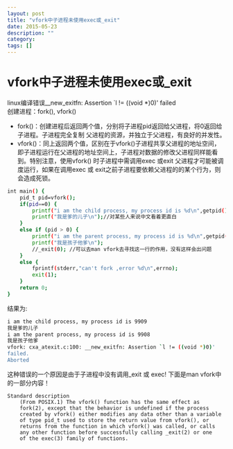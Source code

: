 ```yaml
---
layout: post
title: "vfork中子进程未使用exec或_exit"
date: 2015-05-23
description: ""
category: 
tags: []
---
```


# vfork中子进程未使用exec或_exit

linux编译错误__new_exitfn: Assertion `l != ((void *)0)' failed    
创建进程：fork(), vfork()

- fork()：创建进程后返回两个值，分别将子进程pid返回给父进程，将0返回给子进程。子进程完全复制 父进程的资源，并独立于父进程，有良好的并发性。
- vfork()：同上返回两个值，区别在于vfork()子进程共享父进程的地址空间，即子进程运行在父进程的地址空间上，子进程对数据的修改父进程同样能看到。特别注意，使用vfork() 时子进程中需调用exec 或exit 父进程才可能被调度运行，如果在调用exec 或 exit之前子进程要依赖父进程的的某个行为，则会造成死锁。

```sh
int main() {
	pid_t pid=vfork();
	if(pid==0) {
	    printf("i am the child process, my process id is %d\n",getpid());
	    printf("我是爹的儿子\n");//对某些人来说中文看着更直白
	}
	else if (pid > 0) {
	    printf("i am the parent process, my process id is %d\n",getpid());
		printf("我是孩子他爹\n");
		//_exit(0); //可以去man vfork去寻找这一行的作用，没有这样会出问题
	}
	else {
	    fprintf(stderr,"can't fork ,error %d\n",errno);
	    exit(1);
	}  
	return 0;
}
```
结果为:

```sh
i am the child process, my process id is 9909
我是爹的儿子
i am the parent process, my process id is 9908
我是孩子他爹
vfork: cxa_atexit.c:100: __new_exitfn: Assertion `l != ((void *)0)' 
failed.
Aborted
```

这种错误的一个原因是由于子进程中没有调用_exit 或 exec!
下面是man vfork中的一部分内容！

```
Standard description 
    (From POSIX.1) The vfork() function has the same effect as 
	fork(2), except that the behavior is undefined if the process 
	created by vfork() either modifies any data other than a variable
	of type pid_t used to store the return value from vfork(), or 
	returns from the function in which vfork() was called, or calls
	any other function before successfully calling _exit(2) or one 
	of the exec(3) family of functions.
```
